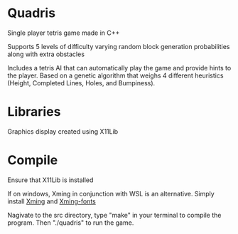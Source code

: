 # Quadris
Single player tetris game made in C++

Supports 5 levels of difficulty varying random block generation probabilities along with extra obstacles

Includes a tetris AI that can automatically play the game and provide hints to the player.
Based on a genetic algorithm that weighs 4 different heuristics
(Height, Completed Lines, Holes, and Bumpiness).

# Libraries
Graphics display created using X11Lib

# Compile
Ensure that X11Lib is installed

If on windows, Xming in conjunction with WSL is an alternative. 
Simply install [Xming](http://www.straightrunning.com/XmingNotes/) and [Xming-fonts](http://www.straightrunning.com/XmingNotes/)

Nagivate to the src directory, type "make" in your terminal to compile the program.
Then "./quadris" to run the game.
